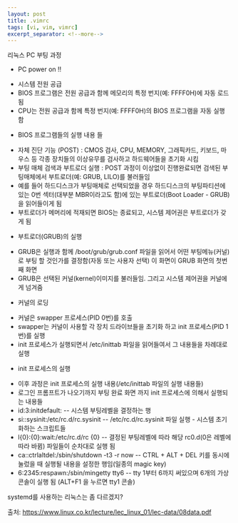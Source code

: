 ```yaml
---
layout: post
title: .vimrc
tags: [vi, vim, vimrc]
excerpt_separator: <!--more-->
---
```


리눅스 PC 부팅 과정
* PC power on !!
- 시스템 전원 공급
- BIOS 프로그램은 전원 공급과 함께 메모리의 특정 번지(예: FFFF0H)에 자동 로드됨
- CPU는 전원 공급과 함께 특정 번지(예: FFFF0H)의 BIOS 프로그램을 자동 실행 함

* BIOS 프로그램들의 실행 내용 들
- 자체 진단 기능 (POST) : CMOS 검사, CPU, MEMORY, 그래픽카드, 키보드, 마우스 등 각종 장치들의 이상유무를 검사하고 하드웨어들을 초기화 시킴
- 부팅 매체 검색과 부트로더 실행 : POST 과정이 이상없이 진행완료되면 검색된 부팅매체에서 부트로더(예: GRUB, LILO)를 불러들임
- 예를 들어 하드디스크가 부팅매체로 선택되었을 경우 하드디스크의 부팅파티션에 있는 0번 섹터(대부분 MBR이라고도 함)에 있는 부트로더(Boot Loader - GRUB)을 읽어들이게 됨
- 부트로더가 메머리에 적재되면 BIOS는 종료되고, 시스템 제어권은 부트로더가 갖게 됨

* 부트로더(GRUB)의 실행
- GRUB은 실행과 함께 /boot/grub/grub.conf 파일을 읽어서 어떤 부팅메뉴(커널)로 부팅 할 것인가를 결정함(자동 또는 사용자 선택) 이 화면이 GRUB 화면의 첫번째 화면
- GRUB은 선택된 커널(kernel)이미지를 불러들임. 그리고 시스템 제어권을 커널에게 넘겨줌

* 커널의 로딩
- 커널은 swapper 프로세스(PID 0번)를 호출
- swapper는 커널이 사용할 각 장치 드라이브들을 초기화 하고 init 프로세스(PID 1번)를 실행
- init 프로세스가 실행되면서 /etc/inittab 파일을 읽어들여서 그 내용들을 차례대로 실행

* init 프로세스의 실행
- 이후 과정은 init 프로세스의 실행 내용(/etc/inittab 파일의 실행 내용들)
- 로그인 프롬프트가 나오기까지 부팅 완료 화면 까지 init 프로세스에 의해서 실행되는 내용들
- id:3:initdefault: -- 시스템 부팅레벨을 결정하는 행
- si::sysinit:/etc/rc.d/rc.sysinit -- /etc/rc.d/rc.sysinit 파일 실행 - 시스템 초기화하는 스크립트들
- l{0}:{0}:wait:/etc/rc.d/rc {0} -- 결정된 부팅레벨에 따라 해당 rc0.d(0은 레벨에 따라 바뀜) 파일들이 순차대로 실행 됨 
- ca::ctrlaltdel:/sbin/shutdown -t3 -r now -- CTRL + ALT + DEL 키를 동시에 눌렀을 때 실행될 내용을 설정한 행임(일종의 magic key)
- 6:2345:respawn:/sbin/mingetty tty6 -- tty 1부터 6까지 써있으며 6개의 가상 콘솔이 실행 됨 (ALT+F1 을 누르면 tty1 콘솔)


systemd를 사용하는 리눅스는 좀 다르겠지?


출처: https://www.linux.co.kr/lecture/lec_linux_01/lec-data/08data.pdf
